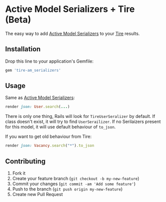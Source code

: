 # Active Model Serializers + Tire (Beta)

The easy way to add [Active Model Serializers](https://github.com/rails-api/active_model_serializers) to your [Tire](https://github.com/karmi/tire/) results.

## Installation

Drop this line to your application's Gemfile:
```ruby
gem 'tire-am_serializers'
```

## Usage

Same as [Active Model Serializers](https://github.com/rails-api/active_model_serializers):
```ruby
render json: User.search(...)
```

There is only one thing, Rails will look for `TireUserSeralizer` by default. If class doesn't exist, it will try to find  `UserSerailizer`. If no Serilaizers present for this model, it will use default behaviour of `to_json`.

If you want to get old behaviour from Tire:
```ruby
render json: Vacancy.search("*").to_json
```

## Contributing

1. Fork it
2. Create your feature branch (`git checkout -b my-new-feature`)
3. Commit your changes (`git commit -am 'Add some feature'`)
4. Push to the branch (`git push origin my-new-feature`)
5. Create new Pull Request
